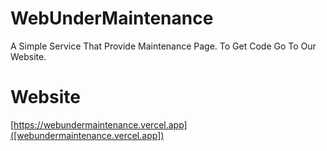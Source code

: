 # WebUnderMaintenance
A Simple Service That Provide Maintenance Page. To Get Code Go To Our Website.
# Website
[https://webundermaintenance.vercel.app]([webundermaintenance.vercel.app])
